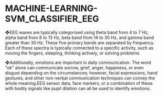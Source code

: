 # MACHINE-LEARNING-SVM_CLASSIFIER_EEG

❖EEG waves are typically categorised using theta band from 4 to 7 Hz, alpha band from 8 to 13 Hz, beta band from 14 to 30 Hz, and gamma band greater than 30 Hz. These five primary bands are separated by frequency. Each of these spectra is typically connected to a specific activity, such as moving the fingers, sleeping, thinking actively, or solving problems.

❖Additionally, emotions are important in daily communication. The word "ok" alone can communicate sorrow, grief, anger, happiness, or even disgust depending on the circumstances; however, facial expressions, hand gestures, and other non-verbal communication techniques can convey the whole meaning.EEG sensor data, face markers, or a combination of these with bodily signals like pupil dilation can all be used to identify emotions.
